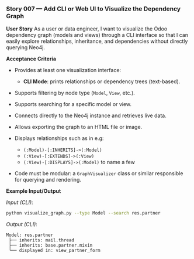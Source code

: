 ### Story 007 — Add CLI or Web UI to Visualize the Dependency Graph

**User Story**
As a user or data engineer, I want to visualize the Odoo dependency graph (models and views) through a CLI interface so that I can easily explore relationships, inheritance, and dependencies without directly querying Neo4j.

**Acceptance Criteria**

* Provides at least one visualization interface:

  * **CLI Mode**: prints relationships or dependency trees (text-based).

* Supports filtering by node type (`Model`, `View`, etc.).
* Supports searching for a specific model or view.
* Connects directly to the Neo4j instance and retrieves live data.
* Allows exporting the graph to an HTML file or image.
* Displays relationships such as in e.g:

  * `(:Model)-[:INHERITS]->(:Model)`
  * `(:View)-[:EXTENDS]->(:View)`
  * `(:View)-[:DISPLAYS]->(:Model)` 
  to name a few
* Code must be modular: a `GraphVisualizer` class or similar responsible for querying and rendering.


**Example Input/Output**

*Input (CLI)*:

```bash
python visualize_graph.py --type Model --search res.partner
```

*Output (CLI)*:

```
Model: res.partner
 ├── inherits: mail.thread
 ├── inherits: base.partner.mixin
 └── displayed in: view_partner_form
```

